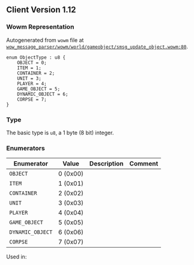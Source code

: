 ## Client Version 1.12

### Wowm Representation

Autogenerated from `wowm` file at [`wow_message_parser/wowm/world/gameobject/smsg_update_object.wowm:80`](https://github.com/gtker/wow_messages/tree/main/wow_message_parser/wowm/world/gameobject/smsg_update_object.wowm#L80).

```rust,ignore
enum ObjectType : u8 {
    OBJECT = 0;
    ITEM = 1;
    CONTAINER = 2;
    UNIT = 3;
    PLAYER = 4;
    GAME_OBJECT = 5;
    DYNAMIC_OBJECT = 6;
    CORPSE = 7;
}
```
### Type
The basic type is `u8`, a 1 byte (8 bit) integer.
### Enumerators
| Enumerator | Value  | Description | Comment |
| --------- | -------- | ----------- | ------- |
| `OBJECT` | 0 (0x00) |  |  |
| `ITEM` | 1 (0x01) |  |  |
| `CONTAINER` | 2 (0x02) |  |  |
| `UNIT` | 3 (0x03) |  |  |
| `PLAYER` | 4 (0x04) |  |  |
| `GAME_OBJECT` | 5 (0x05) |  |  |
| `DYNAMIC_OBJECT` | 6 (0x06) |  |  |
| `CORPSE` | 7 (0x07) |  |  |

Used in:
